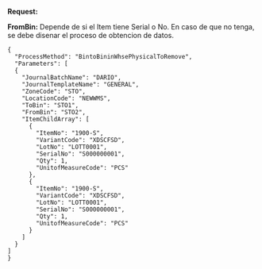 **Request:**

**FromBin:** Depende de si el Item tiene Serial o No. En caso de que no tenga, se debe disenar el proceso de obtencion de datos.

```
{
  "ProcessMethod": "BintoBininWhsePhysicalToRemove",
  "Parameters": [
  {
    "JournalBatchName": "DARIO",
    "JournalTemplateName": "GENERAL",
    "ZoneCode": "STO",
    "LocationCode": "NEWWMS",
    "ToBin": "STO1",
    "FromBin": "STO2",
    "ItemChildArray": [
      {
        "ItemNo": "1900-S",
        "VariantCode": "XDSCFSD",
        "LotNo": "LOTT0001",
        "SerialNo": "S000000001",
        "Qty": 1,
        "UnitofMeasureCode": "PCS"
      },
      {
        "ItemNo": "1900-S",
        "VariantCode": "XDSCFSD",
        "LotNo": "LOTT0001",
        "SerialNo": "S000000001",
        "Qty": 1,
        "UnitofMeasureCode": "PCS"
      }
    ]
  }
]
}
```


